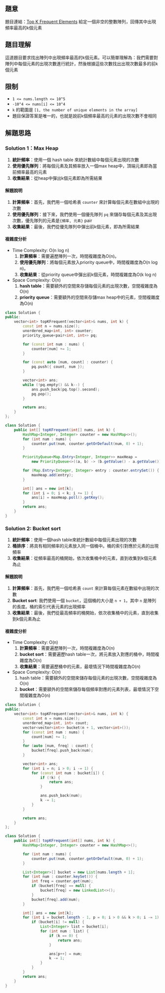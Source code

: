 ## 題意

題目連結：[Top K Frequent Elements](https://leetcode.com/problems/top-k-frequent-elements/description/)
給定一個非空的整數陣列，回傳其中出現頻率最高的k個元素

## 題目理解

這道題目要求找出陣列中出現頻率最高的k個元素。可以簡單理解為：我們需要對陣列中每個元素的出現次數進行統計，然後根據這些次數找出出現次數最多的前k個元素

## 限制

- `1 <= nums.length <= 10^5`
- `-10^4 <= nums[i] <= 10^4`
- `k` 的範圍是 `[1, the number of unique elements in the array]`
- 題目保證答案是唯一的，也就是說前k個頻率最高的元素的出現次數不會相同

## 解題思路

### Solution 1：Max Heap

1. **統計頻率**：使用一個 hash table 來統計數組中每個元素出現的次數
2. **使用優先隊列**：將每個元素及其頻率放入一個max heap中，頂端元素即為當前頻率最高的元素
3. **收集結果**：從heap中彈出k個元素即為所需結果

#### 解題說明

1. **計算頻率**：首先，我們用一個哈希表 `counter` 來計算每個元素在數組中出現的次數
2. **使用優先隊列**：接下來，我們使用一個優先隊列 `pq` 來儲存每個元素及其出現次數，優先隊列的元素是`{頻率, 元素}` pair
3. **收集結果**：最後，我們從優先隊列中彈出前k個元素，即為所需結果

#### 複雜度分析

- Time Complexity: O(n log n)
	1. **計算頻率**：需要遍歷陣列一次，時間複雜度為O(n)。
	2. **使用優先隊列**：將每個元素放入priority queue中，時間複雜度為O(n log n)。
	3. **收集結果**：從priority queue中彈出前k個元素，時間複雜度為O(k log n)
- Space Complexity: O(n)
	1. **hash table**：需要額外的空間來存儲每個元素的出現次數，空間複雜度為O(n)
	2. **priority queue**：需要額外的空間來存儲max heap中的元素，空間複雜度為O(n)

```cpp
class Solution {
public:
    vector<int> topKFrequent(vector<int>& nums, int k) {
        const int n = nums.size();
        unordered_map<int, int> counter;
        priority_queue<pair<int, int>> pq;

        for (const int num : nums) {
            counter[num] += 1;
        }

        for (const auto [num, count] : counter) {
            pq.push({ count, num });
        }

        vector<int> ans;
        while (!pq.empty() && k--) {
            ans.push_back(pq.top().second);
            pq.pop();
        }

        return ans;
    }
};
```

```java
class Solution {
    public int[] topKFrequent(int[] nums, int k) {
        HashMap<Integer, Integer> counter = new HashMap<>();
        for (int num : nums) {
            counter.put(num, counter.getOrDefault(num, 0) + 1);
        }

        PriorityQueue<Map.Entry<Integer, Integer>> maxHeap =
            new PriorityQueue<>((a, b) -> (b.getValue() - a.getValue()));

        for (Map.Entry<Integer, Integer> entry : counter.entrySet()) {
            maxHeap.add(entry);
        }

        int[] ans = new int[k];
        for (int i = 0; i < k; i += 1) {
            ans[i] = maxHeap.poll().getKey();
        }
        return ans;
    }
}
```
### Solution 2: Bucket sort

1. **統計頻率**：使用一個hash table來統計數組中每個元素出現的次數
2. **桶排序**：將具有相同頻率的元素放入同一個桶中。桶的索引對應於元素的出現頻率
3. **收集結果**：從頻率最高的桶開始，依次收集桶中的元素，直到收集到k個元素為止

#### 解題說明

1. **計算頻率**：首先，我們用一個哈希表 `count` 來計算每個元素在數組中出現的次數
2. **Bucket sort**: 我們使用一個 `bucket`，這個桶的大小是 `n + 1`，其中 `n` 是陣列的長度。桶的索引代表元素的出現頻率
3. **收集結果**：最後，我們從最高頻率的桶開始，依次收集桶中的元素，直到收集到k個元素為止
#### 複雜度分析

- Time Complexity: O(n)
	1. **計算頻率**：需要遍歷陣列一次，時間複雜度為O(n)
	2. **bucket sort**：需要遍歷hash table一次，將元素放入對應的桶中，時間複雜度為O(n)
	3. **收集結果**：需要遍歷桶中的元素，最壞情況下時間複雜度為O(n)
- Space Complexity: O(n)
	1. hash table：需要額外的空間來儲存每個元素的出現次數，空間複雜度為O(n)
	2. **bucket**：需要額外的空間來儲存每個頻率對應的元素列表，最壞情況下空間複雜度為O(n)

```cpp
class Solution {
public:
    vector<int> topKFrequent(vector<int>& nums, int k) {
        const int n = nums.size();
        unordered_map<int, int> count;
        vector<vector<int>> bucket(n + 1, vector<int>());
        for (const int num : nums) {
            count[num] += 1;
        }
        for (auto [num, freq] : count) {
            bucket[freq].push_back(num);
        }

        vector<int> ans;
        for (int i = n; i > 0; i -= 1) {
            for (const int num : bucket[i]) {
                if (!k) {
                    return ans;
                }

                ans.push_back(num);
                k -= 1;
            }
        }

        return ans;
    }
};
```

```java
class Solution {
    public int[] topKFrequent(int[] nums, int k) {
        HashMap<Integer, Integer> counter = new HashMap<>();

        for (int num : nums) {
            counter.put(num, counter.getOrDefault(num, 0) + 1);
        }

        List<Integer>[] bucket = new List[nums.length + 1];
        for (int num : counter.keySet()) {
            int freq = counter.get(num);
            if (bucket[freq] == null) {
                bucket[freq] = new LinkedList<>();
            }
            bucket[freq].add(num);
        }

        int[] ans = new int[k];
        for (int i = bucket.length - 1, p = 0; i > 0 && k > 0; i -= 1) {
            if (bucket[i] != null) {
                List<Integer> list = bucket[i];
                for (int num : list) {
                    if (k == 0) {
                        return ans;
                    }

                    ans[p++] = num;
                    k -= 1;
                }
            }
        }
        return ans;
    }
}
```